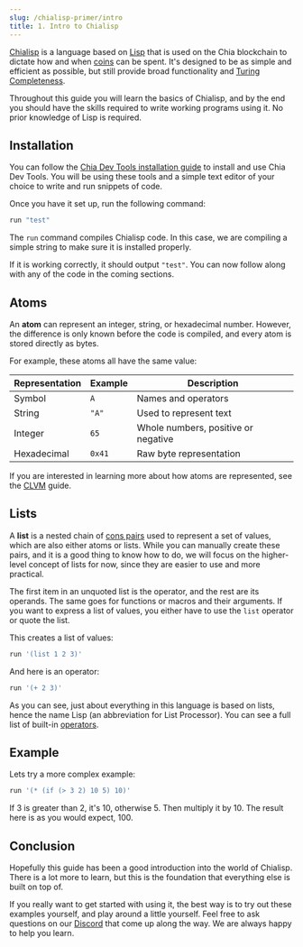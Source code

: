 ```yaml
---
slug: /chialisp-primer/intro
title: 1. Intro to Chialisp
---
```


[Chialisp](https://chialisp.com) is a language based on [Lisp](<https://en.wikipedia.org/wiki/Lisp_(programming_language)>) that is used on the Chia blockchain to dictate how and when [coins](https://docs.chia.net/coin-set-intro) can be spent. It's designed to be as simple and efficient as possible, but still provide broad functionality and [Turing Completeness](https://en.wikipedia.org/wiki/Turing_completeness).

Throughout this guide you will learn the basics of Chialisp, and by the end you should have the skills required to write working programs using it. No prior knowledge of Lisp is required.

## Installation

You can follow the [Chia Dev Tools installation guide](https://github.com/Liwen1234-cyber/chia-dev-tools/#install) to install and use Chia Dev Tools. You will be using these tools and a simple text editor of your choice to write and run snippets of code.

Once you have it set up, run the following command:

```bash
run "test"
```

The `run` command compiles Chialisp code. In this case, we are compiling a simple string to make sure it is installed properly.

If it is working correctly, it should output `"test"`. You can now follow along with any of the code in the coming sections.

## Atoms

An **atom** can represent an integer, string, or hexadecimal number. However, the difference is only known before the code is compiled, and every atom is stored directly as bytes.

For example, these atoms all have the same value:

| Representation | Example | Description                         |
| -------------- | ------- | ----------------------------------- |
| Symbol         | `A`     | Names and operators                 |
| String         | `"A"`   | Used to represent text              |
| Integer        | `65`    | Whole numbers, positive or negative |
| Hexadecimal    | `0x41`  | Raw byte representation             |

If you are interested in learning more about how atoms are represented, see the [CLVM](/clvm) guide.

## Lists

A **list** is a nested chain of [cons pairs](https://en.wikipedia.org/wiki/Cons) used to represent a set of values, which are also either atoms or lists. While you can manually create these pairs, and it is a good thing to know how to do, we will focus on the higher-level concept of lists for now, since they are easier to use and more practical.

The first item in an unquoted list is the operator, and the rest are its operands. The same goes for functions or macros and their arguments. If you want to express a list of values, you either have to use the `list` operator or quote the list.

This creates a list of values:

```bash
run '(list 1 2 3)'
```

And here is an operator:

```bash
run '(+ 2 3)'
```

As you can see, just about everything in this language is based on lists, hence the name Lisp (an abbreviation for List Processor). You can see a full list of built-in [operators](/operators).

## Example

Lets try a more complex example:

```bash
run '(* (if (> 3 2) 10 5) 10)'
```

If 3 is greater than 2, it's 10, otherwise 5. Then multiply it by 10. The result here is as you would expect, 100.

## Conclusion

Hopefully this guide has been a good introduction into the world of Chialisp. There is a lot more to learn, but this is the foundation that everything else is built on top of.

If you really want to get started with using it, the best way is to try out these examples yourself, and play around a little yourself. Feel free to ask questions on our [Discord](https://discord.gg/chia) that come up along the way. We are always happy to help you learn.
